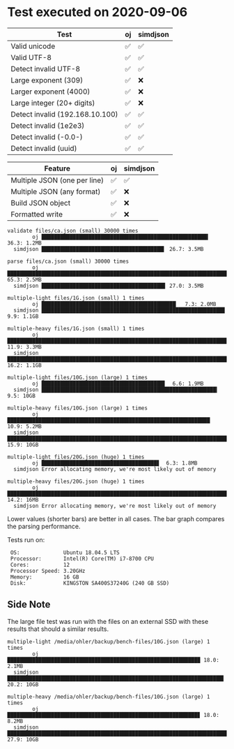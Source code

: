 # Test executed on 2020-09-06

| Test                             | oj         | simdjson   |
| -------------------------------- | ---------- | ---------- |
| Valid unicode                    |     ✅     |     ✅     |
| Valid UTF-8                      |     ✅     |     ✅     |
| Detect invalid UTF-8             |     ✅     |     ✅     |
| Large exponent (309)             |     ✅     |     ❌     |
| Larger exponent (4000)           |     ✅     |     ❌     |
| Large integer (20+ digits)       |     ✅     |     ❌     |
| Detect invalid (192.168.10.100)  |     ✅     |     ✅     |
| Detect invalid (1e2e3)           |     ✅     |     ✅     |
| Detect invalid (-0.0-)           |     ✅     |     ✅     |
| Detect invalid (uuid)            |     ✅     |     ✅     |

| Feature                          | oj         | simdjson   |
| -------------------------------- | ---------- | ---------- |
| Multiple JSON (one per line)     |     ✅     |     ✅     |
| Multiple JSON (any format)       |     ✅     |     ❌     |
| Build JSON object                |     ✅     |     ❌     |
| Formatted write                  |     ✅     |     ❌     |

```
validate files/ca.json (small) 30000 times
        oj █████████████████████████████████████████████████████▍ 36.3: 1.2MB
  simdjson ███████████████████████████████████████▎ 26.7: 3.5MB

parse files/ca.json (small) 30000 times
        oj ████████████████████████████████████████████████████████████████████████████████████████████████ 65.3: 2.5MB
  simdjson ███████████████████████████████████████▋ 27.0: 3.5MB

multiple-light files/1G.json (small) 1 times
        oj ███████████████████████████████████████████▏  7.3: 2.0MB
  simdjson ██████████████████████████████████████████████████████████▊  9.9: 1.1GB

multiple-heavy files/1G.json (small) 1 times
        oj ██████████████████████████████████████████████████████████████████████▍ 11.9: 3.3MB
  simdjson ████████████████████████████████████████████████████████████████████████████████████████████████ 16.2: 1.1GB

multiple-light files/10G.json (large) 1 times
        oj ███████████████████████████████████████▌  6.6: 1.9MB
  simdjson ████████████████████████████████████████████████████████▎  9.5: 10GB

multiple-heavy files/10G.json (large) 1 times
        oj █████████████████████████████████████████████████████████████████ 10.9: 5.2MB
  simdjson ██████████████████████████████████████████████████████████████████████████████████████████████▍ 15.9: 10GB

multiple-light files/20G.json (huge) 1 times
        oj █████████████████████████████████████▋  6.3: 1.8MB
  simdjson Error allocating memory, we're most likely out of memory

multiple-heavy files/20G.json (huge) 1 times
        oj ████████████████████████████████████████████████████████████████████████████████████▌ 14.2: 16MB
  simdjson Error allocating memory, we're most likely out of memory
```

 Lower values (shorter bars) are better in all cases. The bar graph
 compares the parsing performance.

Tests run on:
```
 OS:              Ubuntu 18.04.5 LTS
 Processor:       Intel(R) Core(TM) i7-8700 CPU
 Cores:           12
 Processor Speed: 3.20GHz
 Memory:          16 GB
 Disk:            KINGSTON SA400S37240G (240 GB SSD)
```

## Side Note

The large file test was run with the files on an external SSD with
these results that should a similar results.

```
multiple-light /media/ohler/backup/bench-files/10G.json (large) 1 times
        oj █████████████████████████████████████████████████████████████▉ 18.0: 2.1MB
  simdjson █████████████████████████████████████████████████████████████████████▍ 20.2: 10GB

multiple-heavy /media/ohler/backup/bench-files/10G.json (large) 1 times
        oj █████████████████████████████████████████████████████████████▊ 18.0: 8.2MB
  simdjson ████████████████████████████████████████████████████████████████████████████████████████████████ 27.9: 10GB
```
